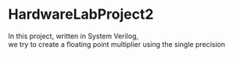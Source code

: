 # HardwareLabProject2  
In this project, written in System Verilog,  
we try to create a floating point multiplier 
using the single precision